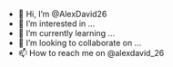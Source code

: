 - 👋 Hi, I’m @AlexDavid26
- 👀 I’m interested in ...
- 🌱 I’m currently learning ...
- 💞️ I’m looking to collaborate on ...
- 📫 How to reach me on @alexdavid_26

<!---
AlexDavid26/AlexDavid26 is a ✨ special ✨ repository because its `README.md` (this file) appears on your GitHub profile.
You can click the Preview link to take a look at your changes.
--->

